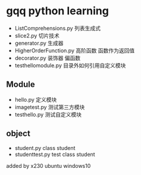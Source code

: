 gqq python learning
======
- ListComprehensions.py 列表生成式
- slice2.py 切片技术
- generator.py 生成器
- HigherOrderFunction.py 高阶函数 函数作为返回值
- decorator.py 装饰器 偏函数
- testhellomodule.py 目录外如何引用自定义模块

## Module
- hello.py 定义模块
- imagetest.py 测试第三方模块
- testhello.py 测试自定义模块

## object
- student.py class student
- studenttest.py test class student

added by x230 ubuntu windows10